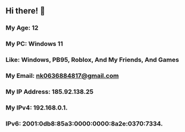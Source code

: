 ## Hi there! 👋

### My Age: 12
### My PC: Windows 11
### Like: Windows, PB95, Roblox, And My Friends, And Games
### My Email: nk0636884817@gmail.com
### My IP Address: 185.92.138.25
### My IPv4: 192.168.0.1.
### IPv6: 2001:0db8:85a3:0000:0000:8a2e:0370:7334.
